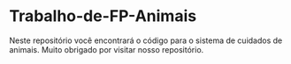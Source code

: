 # Trabalho-de-FP-Animais

Neste repositório você encontrará o código para o sistema de cuidados de animais. Muito obrigado por visitar nosso repositório.
